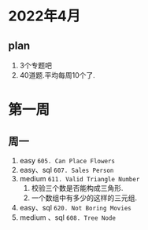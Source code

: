 # 2022年4月

## plan

1. 3个专题吧
2. 40道题.平均每周10个了.

# 第一周

## 周一

1. easy `605. Can Place Flowers`
2. easy、sql `607. Sales Person`
3. medium `611. Valid Triangle Number`
    1. 校验三个数是否能构成三角形.
    2. 一个数组中有多少的这样的三元组.
4. easy、sql `620. Not Boring Movies`
5. medium 、sql `608. Tree Node`